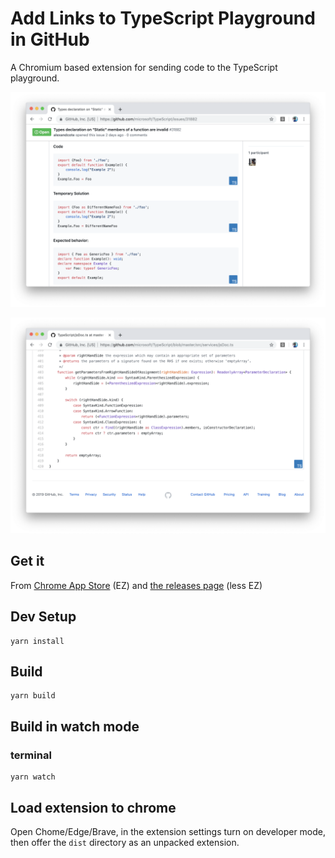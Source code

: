 # Add Links to TypeScript Playground in GitHub

A Chromium based extension for sending code to the TypeScript playground.

![](screenshots/comments.png)

![](screenshots/files.png)

## Get it

From [Chrome App Store](https://chrome.google.com/webstore/detail/github-code-blocks-to-typ/ghfbedglkdlaefbpdammobffadckmjaa/related) (EZ) and [the releases page](https://github.com/orta/ts-playgrounds-github/releases) (less EZ)

## Dev Setup

```
yarn install
```

## Build

```
yarn build
```

## Build in watch mode

### terminal

```
yarn watch
```

## Load extension to chrome

Open Chome/Edge/Brave, in the extension settings turn on developer mode, then offer the `dist` directory as an unpacked extension.

